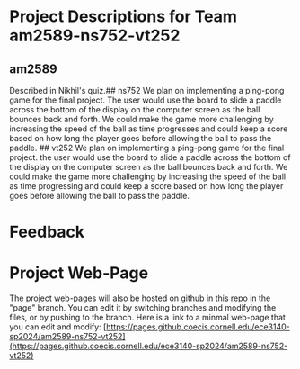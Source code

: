 # Project Descriptions for Team am2589-ns752-vt252

## am2589
Described in Nikhil's quiz.## ns752
We plan on implementing a ping-pong game for the final project. The user would use the board to slide a paddle across the bottom of the display on the computer screen as the ball bounces back and forth. We could make the game more challenging by increasing the speed of the ball as time progresses and could keep a score based on how long the player goes before allowing the ball to pass the paddle. ## vt252
We plan on implementing a ping-pong game for the final project. the user would use the board to slide a paddle across the bottom of the display on the computer screen as the ball bounces back and forth. We could make the game more challenging by increasing the speed of the ball as time progressing and could keep a score based on how long the player goes before allowing the ball to pass the paddle.
# Feedback
# Project Web-Page

The project web-pages will also be hosted on github in this repo in the "page" branch. You can edit it by switching branches and modifying the files, or by pushing to the branch. Here is a link to a minmal web-page that you can edit and modify: [https://pages.github.coecis.cornell.edu/ece3140-sp2024/am2589-ns752-vt252](https://pages.github.coecis.cornell.edu/ece3140-sp2024/am2589-ns752-vt252)
